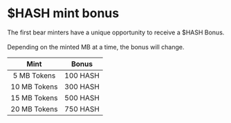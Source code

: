 # $HASH mint bonus

The first bear minters have a unique opportunity to receive a $HASH Bonus.\
\
Depending on the minted MB at a time, the bonus will change.

|     Mint     |   Bonus  |
| :----------: | :------: |
|  5 MB Tokens | 100 HASH |
| 10 MB Tokens | 300 HASH |
| 15 MB Tokens | 500 HASH |
| 20 MB Tokens | 750 HASH |
